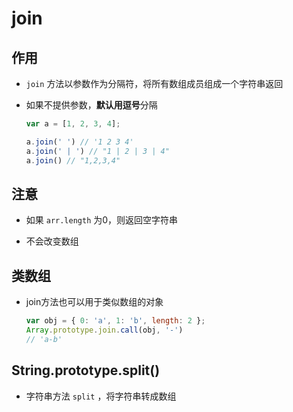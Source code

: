 # join

## 作用

  - `join` 方法以参数作为分隔符，将所有数组成员组成一个字符串返回

  - 如果不提供参数，**默认用逗号**分隔

    ```javascript
    var a = [1, 2, 3, 4];

    a.join(' ') // '1 2 3 4'
    a.join(' | ') // "1 | 2 | 3 | 4"
    a.join() // "1,2,3,4"
    ```

## 注意

  - 如果 `arr.length` 为0，则返回空字符串

  - 不会改变数组

## 类数组

  - join方法也可以用于类似数组的对象

    ```javascript
    var obj = { 0: 'a', 1: 'b', length: 2 };
    Array.prototype.join.call(obj, '-')
    // 'a-b'
    ```

## String.prototype.split()

  - 字符串方法 `split` ，将字符串转成数组
